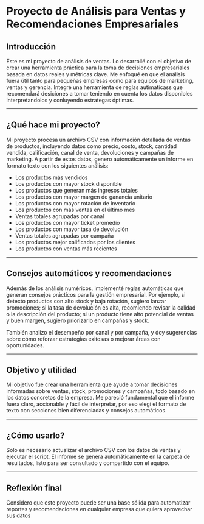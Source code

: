 # Proyecto de Análisis para Ventas y Recomendaciones Empresariales

## Introducción

Este es mi proyecto de análisis de ventas. Lo desarrollé con el objetivo de crear una herramienta práctica para la toma de decisiones empresariales basada en datos reales y métricas clave. Me enfoqué en que el análisis fuera útil tanto para pequeñas empresas como para equipos de marketing, ventas y gerencia. Integré una herramienta de reglas autimaticass que recomendará desiciones a tomar teniendo en cuenta los datos disponibles interpretandolos y conluyendo estrategas óptimas.

---

## ¿Qué hace mi proyecto?

Mi proyecto procesa un archivo CSV con información detallada de ventas de productos, incluyendo datos como precio, costo, stock, cantidad vendida, calificación, canal de venta, devoluciones y campañas de marketing. A partir de estos datos, genero automáticamente un informe en formato texto con los siguientes análisis:

- Los productos más vendidos
- Los productos con mayor stock disponible
- Los productos que generan más ingresos totales
- Los productos con mayor margen de ganancia unitario
- Los productos con mayor rotación de inventario
- Los productos con más ventas en el último mes
- Ventas totales agrupadas por canal
- Los productos con mayor ticket promedio
- Los productos con mayor tasa de devolución
- Ventas totales agrupadas por campaña
- Los productos mejor calificados por los clientes
- Los productos con ventas más recientes

---

## Consejos automáticos y recomendaciones

Además de los análisis numéricos, implementé reglas automáticas que generan consejos prácticos para la gestión empresarial. Por ejemplo, si detecto productos con alto stock y baja rotación, sugiero lanzar promociones; si la tasa de devolución es alta, recomiendo revisar la calidad o la descripción del producto; si un producto tiene alto potencial de ventas y buen margen, sugiero priorizarlo en campañas y stock.

También analizo el desempeño por canal y por campaña, y doy sugerencias sobre cómo reforzar estrategias exitosas o mejorar áreas con oportunidades.

---

## Objetivo y utilidad

Mi objetivo fue crear una herramienta que ayude a tomar decisiones informadas sobre ventas, stock, promociones y campañas, todo basado en los datos concretos de la empresa. Me pareció fundamental que el informe fuera claro, accionable y fácil de interpretar, por eso elegí el formato de texto con secciones bien diferenciadas y consejos automáticos.

---

## ¿Cómo usarlo?

Solo es necesario actualizar el archivo CSV con los datos de ventas y ejecutar el script. El informe se genera automáticamente en la carpeta de resultados, listo para ser consultado y compartido con el equipo.

---

## Reflexión final

Considero que este proyecto puede ser una base sólida para automatizar reportes y recomendaciones en cualquier empresa que quiera aprovechar sus datos